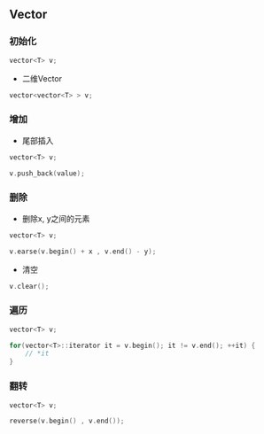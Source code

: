 <!--
 * @Description: 
 * @Version: 1.0
 * @Author: DaLao
 * @Email: dalao_li@163.com
 * @Date: 2021-11-15 20:40:55
 * @LastEditors: DaLao
 * @LastEditTime: 2022-03-27 21:35:51
-->

## Vector

### 初始化

```c
vector<T> v;
```

- 二维Vector

```c
vector<vector<T> > v;
```

### 增加

- 尾部插入

```c
vector<T> v;

v.push_back(value);
```

### 删除

- 删除x, y之间的元素

```c
vector<T> v;

v.earse(v.begin() + x , v.end() - y);
```

- 清空

```c
v.clear();
```

### 遍历

```c
vector<T> v;

for(vector<T>::iterator it = v.begin(); it != v.end(); ++it) {
    // *it
}
```

### 翻转

```c
vector<T> v;

reverse(v.begin() , v.end());
```

